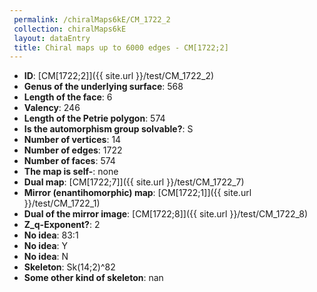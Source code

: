 ```yaml
--- 
 permalink: /chiralMaps6kE/CM_1722_2 
 collection: chiralMaps6kE
 layout: dataEntry
 title: Chiral maps up to 6000 edges - CM[1722;2]
---
```


- **ID**: [CM[1722;2]]({{ site.url }}/test/CM_1722_2)
- **Genus of the underlying surface**: 568
- **Length of the face**: 6
- **Valency**: 246
- **Length of the Petrie polygon**: 574
- **Is the automorphism group solvable?**: S
- **Number of vertices**: 14
- **Number of edges**: 1722
- **Number of faces**: 574
- **The map is self-**: none
- **Dual map**: [CM[1722;7]]({{ site.url }}/test/CM_1722_7)
- **Mirror (enantihomorphic) map**: [CM[1722;1]]({{ site.url }}/test/CM_1722_1)
- **Dual of the mirror image**: [CM[1722;8]]({{ site.url }}/test/CM_1722_8)
- **Z_q-Exponent?**: 2
- **No idea**:  83:1
- **No idea**: Y
- **No idea**: N
- **Skeleton**: Sk(14;2)^82
- **Some other kind of skeleton**: nan
